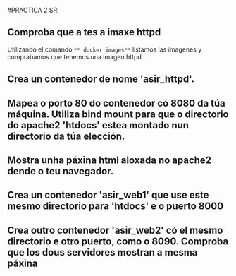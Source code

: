 #PRACTICA 2 SRI
## Comproba que a tes a imaxe httpd
Utilizando el comando `** docker images**` listamos las imagenes y comprabamos que tenemos una imagen httpd.

## Crea un contenedor de nome 'asir_httpd'.



## Mapea o porto 80 do contenedor có 8080 da túa máquina. Utiliza bind mount para que o directorio do apache2 'htdocs' estea montado nun directorio da túa elección.



## Mostra unha páxina html aloxada no apache2 dende o teu navegador.



## Crea un contenedor 'asir_web1' que use este mesmo directorio para 'htdocs' e o puerto 8000



## Crea outro contenedor 'asir_web2' có el mesmo directorio e otro puerto, como o 8090. Comproba que los dous servidores mostran a mesma páxina